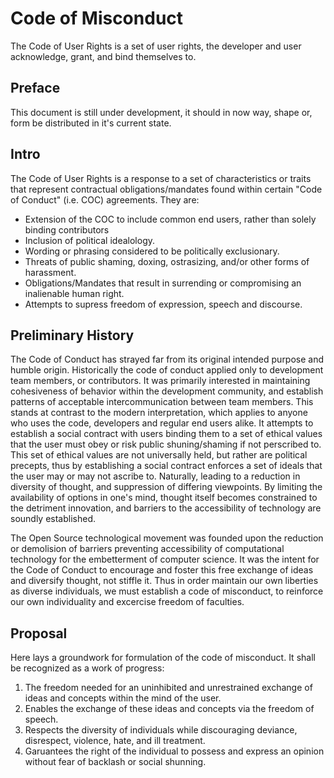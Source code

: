 Code of Misconduct
==================

The Code of User Rights is a set of user rights, the developer and user acknowledge, grant, and bind themselves to.

Preface
-------

This document is still under development, it should in now way, shape or, form be distributed in it's current state.

Intro
-----

The Code of User Rights is a response to a set of characteristics or traits that represent
contractual obligations/mandates found within certain "Code of Conduct" (i.e. COC) agreements.
They are:
* Extension of the COC to include common end users, rather than solely binding contributors
* Inclusion of political idealology.
* Wording or phrasing considered to be politically exclusionary.
* Threats of public shaming, doxing, ostrasizing, and/or other forms of harassment.
* Obligations/Mandates that result in surrending or compromising an inalienable human right.
* Attempts to supress freedom of expression, speech and discourse.

Preliminary History
--------------------

The Code of Conduct has strayed far from its original intended purpose and humble
origin. Historically the code of conduct applied only to development team members, or contributors. It
was primarily interested in maintaining cohesiveness of behavior within the development community, and 
establish patterns of acceptable intercommunication between team members. This stands at contrast to the 
modern interpretation, which applies to anyone who uses the code, developers and regular end users alike. It
attempts to establish a social contract with users binding them to a set of ethical values that the user must 
obey or risk public shuning/shaming if not perscribed to. This set of ethical values are not universally held,
but rather are political precepts, thus by establishing a social contract enforces a set of ideals
that the user may or may not ascribe to. Naturally, leading to a reduction in diversity of thought, and
suppression of differing viewpoints. By limiting the availability of options in one's mind, thought itself
becomes constrained to the detriment innovation, and barriers to the accessibility of technology are soundly
established.

The Open Source technological movement was founded upon the reduction or demolision of barriers preventing
accessibility of computational technology for the embetterment of computer science. It was the intent for the
Code of Conduct to encourage and foster this free exchange of ideas and diversify thought, not stiffle it.
Thus in order maintain our own liberties as diverse individuals, we must establish a code of misconduct, to
reinforce our own individuality and excercise freedom of faculties.

Proposal
--------

Here lays a groundwork for formulation of the code of misconduct. It shall be recognized as a work
of progress:

1. The freedom needed for an uninhibited and unrestrained exchange of ideas and concepts within the mind of the user.
2. Enables the exchange of these ideas and concepts via the freedom of speech.
3. Respects the diversity of individuals while discouraging deviance, disrespect, violence, hate,
   and ill treatment.
4. Garuantees the right of the individual to possess and express an opinion without fear of backlash
   or social shunning.


